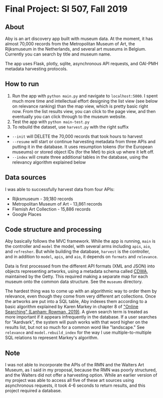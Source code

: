 # Final Project: SI 507, Fall 2019

## About
Aby is an art discovery app built with museum data. At the moment, it has almost 70,000 records from the Metropolitan Museum of Art, the Rijksmuseum in the Netherlands, and several art museums in Belgium. Currently you can search by title and museum name.

The app uses Flask, plotly, sqlite, asynchronous API requests, and OAI-PMH metadata harvesting protocols.

## How to run
1. Run the app with `python main.py` and navigate to `localhost:5000`. I spent much more time and intellectual effort designing the list view (see below on relevance ranking) than the map view, which is pretty basic right now. From the list results view, you can click to the page view, and then eventually you can click through to the museum website.
2. Test the app with `python main-test.py`
3. To rebuild the dataset, use `harvest.py` with the right suffix
  * `--init` will DELETE the 70,000 records that took hours to harvest
  * `--resume` will start or continue harvesting metadata from three APIs and putting it in the database. It uses resumption tokens (for the European museums) or stored object IDs (for the Met) to pick up where it left off.
  * `--index` will create three additional tables in the database, using the relevancy algorithm explained below

## Data sources
I was able to successfully harvest data from four APIs:
* Rijksmuseum - 39,180 records
* Metropolitan Museum of Art - 13,861 records
* Flemish Art Collection - 15,886 records
* Google Places

## Code structure and processing
Aby basically follows the MVC framework. While the app is running, `main` is the controller and `model` the model, with several arms including `apis`, `aio`, and `refresher`. But while building the database, `harvest` is the controller, and in addition to `model`, `apis`, and `aio`, it depends on `formats` and `relevance`.

Data is first processed from the different API formats (XML and JSON) into objects representing artworks, using a metadata schema called [CDWA](https://www.getty.edu/research/publications/electronic_publications/cdwa/), maintained by the Getty. This required making a separate map for each museum onto the common data structure. See the `museums` directory.

The hardest thing was to come up with an algorithmic way to order them by relevance, even though they come from very different art collections. Once the artworks are put into a SQL table, Aby indexes them according to a basic algorithm explained by Karen Markey in chapter 8 of ["Online Searching" (Lanham: Rowman, 2019)](http://www.worldcat.org/oclc/1128848252). A given search term is treated as more important if it appears infrequently in the database. If a user searches for "Aardvark", the system will push works with that word higher on the results list, but not so much for a common word like "landscape." See `relevance` and `model.rebuild_index` for the way I use multiple-to-multiple SQL relations to represent Markey's algorithm.

## Note
I was not able to incorporate the APIs of the RMN and the Walters Art Museum, as I said in my proposal, because the RMN was poorly structured, and the Walters did not offer a harvesting option. While an earlier version of my project was able to access all five of these art sources using asynchronous requests, it took 4-6 seconds to return results, and this project required a database.
